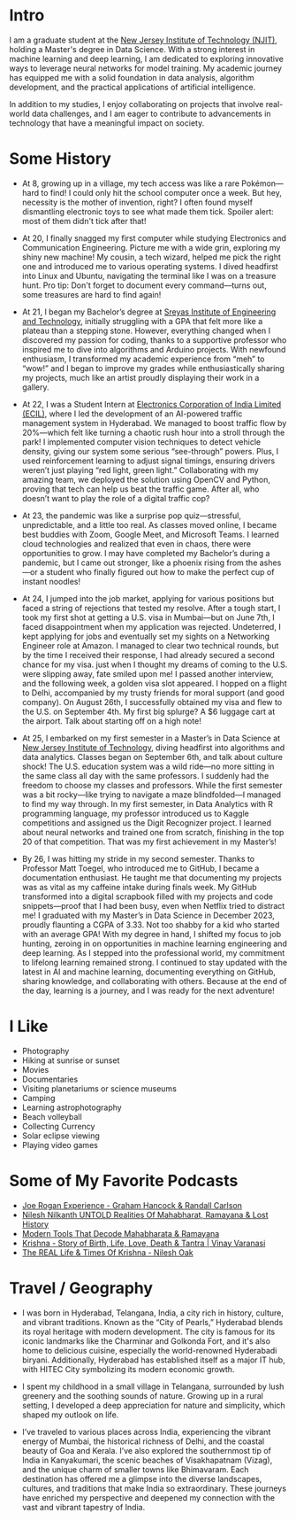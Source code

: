 # Intro

I am a graduate student at the [New Jersey Institute of Technology (NJIT)](https://ds.njit.edu/ms-data-science), holding a Master's degree in Data Science. With a strong interest in machine learning and deep learning, I am dedicated to exploring innovative ways to leverage neural networks for model training. My academic journey has equipped me with a solid foundation in data analysis, algorithm development, and the practical applications of artificial intelligence. 

In addition to my studies, I enjoy collaborating on projects that involve real-world data challenges, and I am eager to contribute to advancements in technology that have a meaningful impact on society. 


# Some History

- At 8, growing up in a village, my tech access was like a rare Pokémon—hard to find! I could only hit the school computer once a week. But hey, necessity is the mother of invention, right? I often found myself dismantling electronic toys to see what made them tick. Spoiler alert: most of them didn't tick after that!

- At 20, I finally snagged my first computer while studying Electronics and Communication Engineering. Picture me with a wide grin, exploring my shiny new machine! My cousin, a tech wizard, helped me pick the right one and introduced me to various operating systems. I dived headfirst into Linux and Ubuntu, navigating the terminal like I was on a treasure hunt. Pro tip: Don't forget to document every command—turns out, some treasures are hard to find again!

- At 21, I began my Bachelor’s degree at [Sreyas Institute of Engineering and Technology](https://sreyas.ac.in/), initially struggling with a GPA that felt more like a plateau than a stepping stone. However, everything changed when I discovered my passion for coding, thanks to a supportive professor who inspired me to dive into algorithms and Arduino projects. With newfound enthusiasm, I transformed my academic experience from “meh” to “wow!” and I began to improve my grades while enthusiastically sharing my projects, much like an artist proudly displaying their work in a gallery.

- At 22, I was a Student Intern at [Electronics Corporation of India Limited (ECIL)](https://www.ecil.co.in/), where I led the development of an AI-powered traffic management system in Hyderabad. We managed to boost traffic flow by 20%—which felt like turning a chaotic rush hour into a stroll through the park! I implemented computer vision techniques to detect vehicle density, giving our system some serious “see-through” powers. Plus, I used reinforcement learning to adjust signal timings, ensuring drivers weren’t just playing “red light, green light.” Collaborating with my amazing team, we deployed the solution using OpenCV and Python, proving that tech can help us beat the traffic game. After all, who doesn’t want to play the role of a digital traffic cop?

- At 23, the pandemic was like a surprise pop quiz—stressful, unpredictable, and a little too real. As classes moved online, I became best buddies with Zoom, Google Meet, and Microsoft Teams. I learned cloud technologies and realized that even in chaos, there were opportunities to grow. I may have completed my Bachelor’s during a pandemic, but I came out stronger, like a phoenix rising from the ashes—or a student who finally figured out how to make the perfect cup of instant noodles!

- At 24, I jumped into the job market, applying for various positions but faced a string of rejections that tested my resolve. After a tough start, I took my first shot at getting a U.S. visa in Mumbai—but on June 7th, I faced disappointment when my application was rejected. Undeterred, I kept applying for jobs and eventually set my sights on a Networking Engineer role at Amazon. I managed to clear two technical rounds, but by the time I received their response, I had already secured a second chance for my visa. just when I thought my dreams of coming to the U.S. were slipping away, fate smiled upon me! I passed another interview, and the following week, a golden visa slot appeared. I hopped on a flight to Delhi, accompanied by my trusty friends for moral support (and good company). On August 26th, I successfully obtained my visa and flew to the U.S. on September 4th. My first big splurge? A $6 luggage cart at the airport. Talk about starting off on a high note!

- At 25, I embarked on my first semester in a Master’s in Data Science at [New Jersey Institute of Technology](https://www.njit.edu/), diving headfirst into algorithms and data analytics. Classes began on September 6th, and talk about culture shock! The U.S. education system was a wild ride—no more sitting in the same class all day with the same professors. I suddenly had the freedom to choose my classes and professors. While the first semester was a bit rocky—like trying to navigate a maze blindfolded—I managed to find my way through. In my first semester, in Data Analytics with R programming language, my professor introduced us to Kaggle competitions and assigned us the Digit Recognizer project. I learned about neural networks and trained one from scratch, finishing in the top 20 of that competition. That was my first achievement in my Master’s!

- By 26, I was hitting my stride in my second semester. Thanks to Professor Matt Toegel, who introduced me to GitHub, I became a documentation enthusiast. He taught me that documenting my projects was as vital as my caffeine intake during finals week. My GitHub transformed into a digital scrapbook filled with my projects and code snippets—proof that I had been busy, even when Netflix tried to distract me! I graduated with my Master’s in Data Science in December 2023, proudly flaunting a CGPA of 3.33. Not too shabby for a kid who started with an average GPA! With my degree in hand, I shifted my focus to job hunting, zeroing in on opportunities in machine learning engineering and deep learning. As I stepped into the professional world, my commitment to lifelong learning remained strong. I continued to stay updated with the latest in AI and machine learning, documenting everything on GitHub, sharing knowledge, and collaborating with others. Because at the end of the day, learning is a journey, and I was ready for the next adventure!


# I Like
- Photography
- Hiking at sunrise or sunset
- Movies
- Documentaries
- Visiting planetariums or science museums
- Camping
- Learning astrophotography
- Beach volleyball
- Collecting Currency
- Solar eclipse viewing
- Playing video games

# Some of My Favorite Podcasts
- [Joe Rogan Experience - Graham Hancock & Randall Carlson](https://youtu.be/0H5LCLljJho?si=LY_ryOrqB-5Hu5eb)
- [Nilesh Nilkanth UNTOLD Realities Of Mahabharat, Ramayana & Lost History](https://youtu.be/ptxJDBfO42w?si=JezPVzgp2lvRWqgg)
- [Modern Tools That Decode Mahabharata & Ramayana](https://youtu.be/LHLaP7g1SaA?si=th9Qc3OtO95Wp4o0)
- [Krishna - Story of Birth, Life, Love, Death & Tantra | Vinay Varanasi](https://youtu.be/HEAZF_aUkRU?si=ArQmjPk_qlo1q80_)
- [The REAL Life & Times Of Krishna - Nilesh Oak](https://youtu.be/MO50SFyVDMk?si=LJFrXk64pi3aIpij)

# Travel / Geography

- I was born in Hyderabad, Telangana, India, a city rich in history, culture, and vibrant traditions. Known as the “City of Pearls,” Hyderabad blends its royal heritage with modern development. The city is famous for its iconic landmarks like the Charminar and Golkonda Fort, and it's also home to delicious cuisine, especially the world-renowned Hyderabadi biryani. Additionally, Hyderabad has established itself as a major IT hub, with HITEC City symbolizing its modern economic growth.

- I spent my childhood in a small village in Telangana, surrounded by lush greenery and the soothing sounds of nature. Growing up in a rural setting, I developed a deep appreciation for nature and simplicity, which shaped my outlook on life.

- I’ve traveled to various places across India, experiencing the vibrant energy of Mumbai, the historical richness of Delhi, and the coastal beauty of Goa and Kerala. I’ve also explored the southernmost tip of India in Kanyakumari, the scenic beaches of Visakhapatnam (Vizag), and the unique charm of smaller towns like Bhimavaram. Each destination has offered me a glimpse into the diverse landscapes, cultures, and traditions that make India so extraordinary. These journeys have enriched my perspective and deepened my connection with the vast and vibrant tapestry of India.
